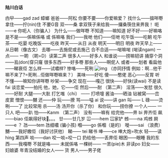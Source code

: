 

**陆川白话** [](http://bbs.cantonese.asia/thread-19689-1-1.html)





甴曱——gad zad 蟑螂
爸爸——阿松
你要不要——你爱嘛爱？
找什么——搵咩嘢
拿住——拧(nin)住 不要G音
双——桑
拿双筷子来给我——攞桑筷住来畀我！
呃——e 你呃人（你骗人）
为什么——做咩嘢 
不知道——嘛知道
好不好——好嘛咯 
是不是——係嘛係咯 或 係嘛咯
我们——我哋
他们——佢哋
吃午饭——吃朝
吃午茶——吃晏
吃晚饭——吃夜
昨天——从日 从夜
明天——明日 明夜
昨天早上——从日朝（像古文）
去哪——去施伲或去施己
合不合适——啱嘛啱 (啱读ngam)
一点—— 一啲 （啲=D）读第二声
很多人——好多人 
和谁说——捞嘛韧讲 
捅穿个洞——厾(don)穿只窿
很多东西——好多嘢 
那些人——啊伲人 
或者——划者 
看扁他——睇衰佢
怎么样——试噥样? 
惨咯——死咧 ![img](http://www.luchuanren.com/bbs/images/smilies/1/lol.gif) （亦同抒情 例如：啊...他干嘛不来了?=死咧...佢做咩嘢嘛来？）
美味——好吃 
傻——憨佬 
恶心——反胃 
听不懂——嘛知你讲咩嘢 
吵架——争交 
现在——嘎己 
很快——好快(读wai) 不是读fai
谈恋爱——拍托 
他，她，它——佢
然后——耐 （第二声）
淫荡——发恏 
很久——好耐 
大腿——大肶
打乞嗤（chi） —— 打喷嚏
酱油——晒油
钻被窝——峦皮窦
憎恨——嬲 
还——仲
玩——撩 
骂——嗌 ai
说——讲 gan
叫—— L 
碌——烫
咧——了 比较常用
杀——汤 汤开你（杀了你）
和你玩——捞你撩
一个人—— 一只人 
吧——趴 
怕——Kanm （第二声）
没有——嘛有
给完他——畀 bi 畀齐佢
飙——biao 佢飙得好块。。。
廿——廿几岁
冚——hem 冚家铲
乸——na 鸡乸
屙——e ？
氹——tem 氹细噥 (骗小孩)
嗰——go 係嗰（是的）
嘥——sai （浪费）
嬲——我好嫐佢（我好讨厌他）
睇—— tei 睇书
唓——ce 唓大炮=吹水
轻——读hing 第四声
啖——dan 咬一啖=咬一口
扔给他——丢畀佢
眼困——眼睡
我的东西——我嘎嘢
不就是咯—— 未就係咯
一棵树—— 一苤(pie)木 非读po
妇女——妇娘婆
年青没结婚的女人—— 货
男人——男子佬

